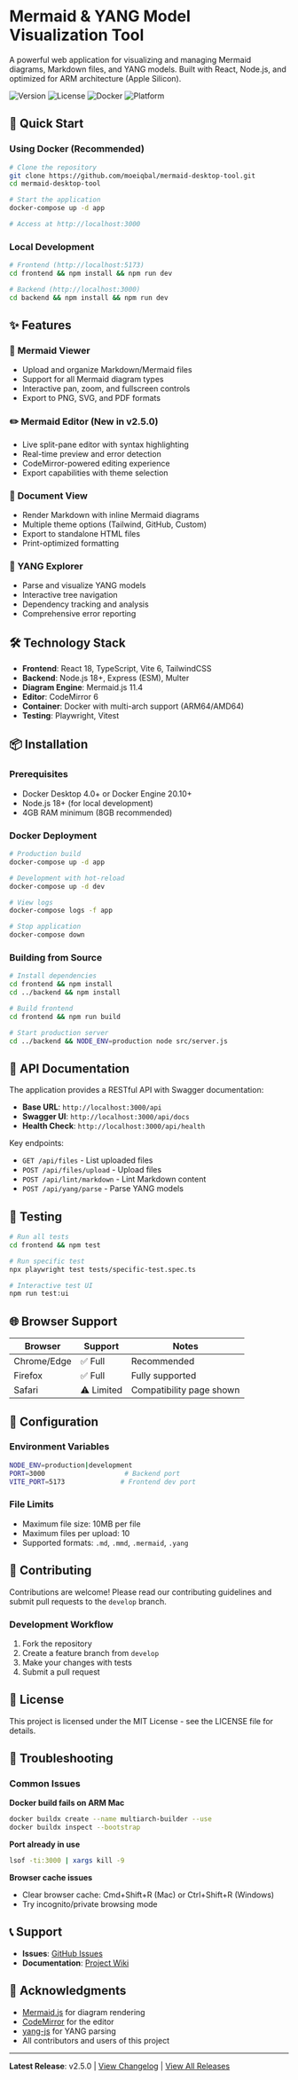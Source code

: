 # Mermaid & YANG Model Visualization Tool

A powerful web application for visualizing and managing Mermaid diagrams, Markdown files, and YANG models. Built with React, Node.js, and optimized for ARM architecture (Apple Silicon).

![Version](https://img.shields.io/badge/version-2.5.0-blue)
![License](https://img.shields.io/badge/license-MIT-green)
![Docker](https://img.shields.io/badge/docker-ready-blue)
![Platform](https://img.shields.io/badge/platform-ARM64%20%7C%20AMD64-orange)

## 🚀 Quick Start

### Using Docker (Recommended)
```bash
# Clone the repository
git clone https://github.com/moeiqbal/mermaid-desktop-tool.git
cd mermaid-desktop-tool

# Start the application
docker-compose up -d app

# Access at http://localhost:3000
```

### Local Development
```bash
# Frontend (http://localhost:5173)
cd frontend && npm install && npm run dev

# Backend (http://localhost:3000)
cd backend && npm install && npm run dev
```

## ✨ Features

### 🎨 **Mermaid Viewer**
- Upload and organize Markdown/Mermaid files
- Support for all Mermaid diagram types
- Interactive pan, zoom, and fullscreen controls
- Export to PNG, SVG, and PDF formats

### ✏️ **Mermaid Editor** (New in v2.5.0)
- Live split-pane editor with syntax highlighting
- Real-time preview and error detection
- CodeMirror-powered editing experience
- Export capabilities with theme selection

### 📄 **Document View**
- Render Markdown with inline Mermaid diagrams
- Multiple theme options (Tailwind, GitHub, Custom)
- Export to standalone HTML files
- Print-optimized formatting

### 🔧 **YANG Explorer**
- Parse and visualize YANG models
- Interactive tree navigation
- Dependency tracking and analysis
- Comprehensive error reporting

## 🛠️ Technology Stack

- **Frontend**: React 18, TypeScript, Vite 6, TailwindCSS
- **Backend**: Node.js 18+, Express (ESM), Multer
- **Diagram Engine**: Mermaid.js 11.4
- **Editor**: CodeMirror 6
- **Container**: Docker with multi-arch support (ARM64/AMD64)
- **Testing**: Playwright, Vitest

## 📦 Installation

### Prerequisites
- Docker Desktop 4.0+ or Docker Engine 20.10+
- Node.js 18+ (for local development)
- 4GB RAM minimum (8GB recommended)

### Docker Deployment
```bash
# Production build
docker-compose up -d app

# Development with hot-reload
docker-compose up -d dev

# View logs
docker-compose logs -f app

# Stop application
docker-compose down
```

### Building from Source
```bash
# Install dependencies
cd frontend && npm install
cd ../backend && npm install

# Build frontend
cd frontend && npm run build

# Start production server
cd ../backend && NODE_ENV=production node src/server.js
```

## 🔗 API Documentation

The application provides a RESTful API with Swagger documentation:

- **Base URL**: `http://localhost:3000/api`
- **Swagger UI**: `http://localhost:3000/api/docs`
- **Health Check**: `http://localhost:3000/api/health`

Key endpoints:
- `GET /api/files` - List uploaded files
- `POST /api/files/upload` - Upload files
- `POST /api/lint/markdown` - Lint Markdown content
- `POST /api/yang/parse` - Parse YANG models

## 🧪 Testing

```bash
# Run all tests
cd frontend && npm test

# Run specific test
npx playwright test tests/specific-test.spec.ts

# Interactive test UI
npm run test:ui
```

## 🌐 Browser Support

| Browser | Support | Notes |
|---------|---------|-------|
| Chrome/Edge | ✅ Full | Recommended |
| Firefox | ✅ Full | Fully supported |
| Safari | ⚠️ Limited | Compatibility page shown |

## 📝 Configuration

### Environment Variables
```bash
NODE_ENV=production|development
PORT=3000                    # Backend port
VITE_PORT=5173              # Frontend dev port
```

### File Limits
- Maximum file size: 10MB per file
- Maximum files per upload: 10
- Supported formats: `.md`, `.mmd`, `.mermaid`, `.yang`

## 🤝 Contributing

Contributions are welcome! Please read our contributing guidelines and submit pull requests to the `develop` branch.

### Development Workflow
1. Fork the repository
2. Create a feature branch from `develop`
3. Make your changes with tests
4. Submit a pull request

## 📄 License

This project is licensed under the MIT License - see the LICENSE file for details.

## 🔧 Troubleshooting

### Common Issues

**Docker build fails on ARM Mac**
```bash
docker buildx create --name multiarch-builder --use
docker buildx inspect --bootstrap
```

**Port already in use**
```bash
lsof -ti:3000 | xargs kill -9
```

**Browser cache issues**
- Clear browser cache: Cmd+Shift+R (Mac) or Ctrl+Shift+R (Windows)
- Try incognito/private browsing mode

## 📞 Support

- **Issues**: [GitHub Issues](https://github.com/moeiqbal/mermaid-desktop-tool/issues)
- **Documentation**: [Project Wiki](https://github.com/moeiqbal/mermaid-desktop-tool/wiki)

## 🙏 Acknowledgments

- [Mermaid.js](https://mermaid.js.org/) for diagram rendering
- [CodeMirror](https://codemirror.net/) for the editor
- [yang-js](https://github.com/saintkepha/yang-js) for YANG parsing
- All contributors and users of this project

---

**Latest Release**: v2.5.0 | [View Changelog](./CHANGELOG.md) | [View All Releases](https://github.com/moeiqbal/mermaid-desktop-tool/releases)